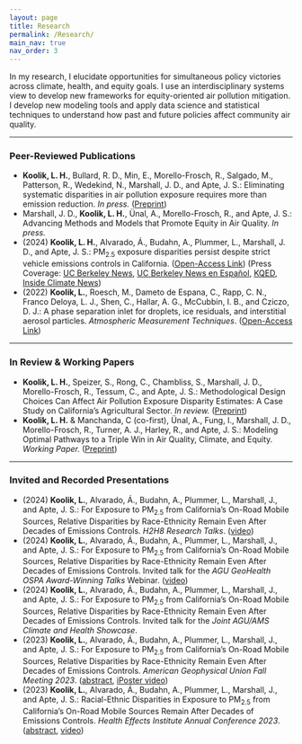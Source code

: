 ```yaml
---
layout: page
title: Research
permalink: /Research/
main_nav: true
nav_order: 3
---
```


<p>In my research, I elucidate opportunities for simultaneous policy victories across climate, health, and equity goals. I use an interdisciplinary systems view to develop new frameworks for equity-oriented air pollution mitigation. I develop new modeling tools and apply data science and statistical techniques to understand how past and future policies affect community air quality. </p>

<hr>

<h3>Peer-Reviewed Publications</h3>
<ul>
  <li><b>Koolik, L. H.</b>, Bullard, R. D., Min, E., Morello-Frosch, R., Salgado, M., Patterson, R., Wedekind, N., Marshall, J. D., and Apte, J. S.: Eliminating systematic disparities in air pollution exposure requires more than emission reduction. <i>In press.</i> (<a href="https://doi.org/10.26434/chemrxiv-2025-793ps">Preprint</a>) </li> 
  <li>Marshall, J. D., <b>Koolik, L. H.</b>, Ünal, A., Morello-Frosch, R., and Apte, J. S.: Advancing Methods and Models that Promote Equity in Air Quality. <i>In press.</i> </li> 
  <li>(2024) <b>Koolik, L. H.</b>, Alvarado, Á., Budahn, A., Plummer, L., Marshall, J. D., and Apte, J. S.: PM<sub>2.5</sub> exposure disparities persist despite strict vehicle emissions controls in California. (<a href="https://doi.org/10.1126/sciadv.adn8544">Open-Access Link</a>) (Press Coverage: <a href="https://news.berkeley.edu/2024/09/11/california-has-dramatically-improved-its-air-quality-but-racial-disparities-persist/">UC Berkeley News</a>, <a href="https://news.berkeley.edu/2024/09/13/california-ha-mejorado-la-calidad-del-aire-pero-persisten-las-desigualdades-raciales-etnicas/">UC Berkeley News en Español</a>, <a href="https://www.kqed.org/science/1994307/californians-are-breathing-far-less-vehicle-pollution-but-disparities-are-widening">KQED</a>, <a href="https://insideclimatenews.org/news/11092024/california-vehicle-emissions-exposure-disparity/">Inside Climate News</a>)</li>
  <li>(2022) <b>Koolik, L.</b>, Roesch, M., Dameto de Espana, C., Rapp, C. N., Franco Deloya, L. J., Shen, C., Hallar, A. G., McCubbin, I. B., and Cziczo, D. J.: A phase separation inlet for droplets, ice residuals, and interstitial aerosol particles. <i> Atmospheric Measurement Techniques</i>. (<a href="https://doi.org/10.5194/amt-15-3213-2022">Open-Access Link</a>)</li>
</ul>

<hr>

<h3>In Review & Working Papers</h3>
<ul>
  <li><b>Koolik, L. H.</b>, Speizer, S., Rong, C., Chambliss, S., Marshall, J. D., Morello-Frosch, R., Tessum, C., and Apte, J. S.: Methodological Design Choices Can Affect Air Pollution Exposure Disparity Estimates: A Case Study on California’s Agricultural Sector. <i>In review.</i> (<a href="https://doi.org/10.26434/chemrxiv-2025-jcdnz">Preprint</a>) </li> 
  <li><b>Koolik, L. H.</b> & Manchanda, C (co-first), Ünal, A., Fung, I., Marshall, J. D., Morello-Frosch, R., Turner, A. J., Harley, R., and Apte, J. S.: Modeling Optimal Pathways to a Triple Win in Air Quality, Climate, and Equity. <i>Working Paper.</i> (<a href="https://doi.org/10.26434/chemrxiv-2025-c6sn4">Preprint</a>)</li> 
</ul>

<hr>

<h3>Invited and Recorded Presentations</h3>
<ul>
  <li>(2024) <b>Koolik, L.</b>, Alvarado, Á., Budahn, A., Plummer, L., Marshall, J., and Apte, J. S.: For Exposure to PM<sub>2.5</sub> from California’s On-Road Mobile Sources, Relative Disparities by Race-Ethnicity Remain Even After Decades of Emissions Controls. <i>H2H8 Research Talks</i>. (<a href="https://youtu.be/4LnScZao8Eo?si=L4unvxIwsjY83zoO">video</a>)</li>
  <li>(2024) <b>Koolik, L.</b>, Alvarado, Á., Budahn, A., Plummer, L., Marshall, J., and Apte, J. S.: For Exposure to PM<sub>2.5</sub> from California’s On-Road Mobile Sources, Relative Disparities by Race-Ethnicity Remain Even After Decades of Emissions Controls. Invited talk for the <i>AGU GeoHealth OSPA Award-Winning Talks</i> Webinar. (<a href="https://www.youtube.com/watch?v=LAqIPNALz8U">video</a>)</li>
  <li>(2024) <b>Koolik, L.</b>, Alvarado, Á., Budahn, A., Plummer, L., Marshall, J., and Apte, J. S.: For Exposure to PM<sub>2.5</sub> from California’s On-Road Mobile Sources, Relative Disparities by Race-Ethnicity Remain Even After Decades of Emissions Controls. Invited talk for the <i> Joint AGU/AMS Climate and Health Showcase</i>. </li>
 <li>(2023) <b>Koolik, L.</b>, Alvarado, Á., Budahn, A., Plummer, L., Marshall, J., and Apte, J. S.: For Exposure to PM<sub>2.5</sub> from California’s On-Road Mobile Sources, Relative Disparities by Race-Ethnicity Remain Even After Decades of Emissions Controls. <i> American Geophysical Union Fall Meeting 2023</i>. (<a href="https://agu.confex.com/agu/fm23/meetingapp.cgi/Paper/1353220">abstract</a>, <a href="https://agu23.ipostersessions.com/Default.aspx?s=FF-09-E2-4C-26-D4-09-E3-C2-CE-6B-CC-C2-18-BF-D0">iPoster video</a>)</li>
  <li>(2023) <b>Koolik, L.</b>, Alvarado, Á., Budahn, A., Plummer, L., Marshall, J., and Apte, J. S.: Racial-Ethnic Disparities in Exposure to PM<sub>2.5</sub> from California’s On-Road Mobile Sources Remain After Decades of Emissions Controls. <i> Health Effects Institute Annual Conference 2023</i>. (<a href="https://www.healtheffects.org/system/files/koolik-abstract-ac2023.pdf">abstract</a>, <a href="https://www.youtube.com/live/o81og34HRfw?si=4AH7Bvb-w2o41OHT">video</a>)</li>
</ul>
